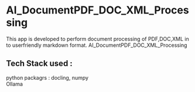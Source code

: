 # AI_DocumentPDF_DOC_XML_Processing
This app is developed to perform document processing of PDF,DOC,XML in to userfriendly markdown format. AI_DocumentPDF_DOC_XML_Processing

## Tech Stack used :   
  python packagrs : docling, numpy  
  Ollama  
  
